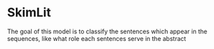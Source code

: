# SkimLit
The goal of this model is to classify the sentences which appear in the sequences, like what role each sentences serve in the abstract
